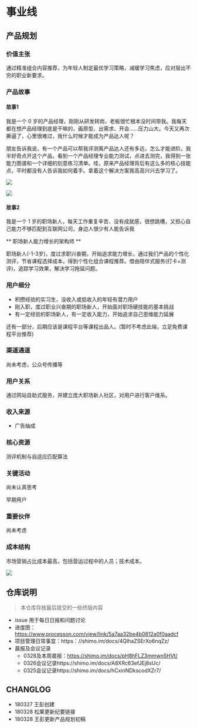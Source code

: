 # 事业线

## 产品规划

### 价值主张

通过精准组合内容推荐，为年轻人制定最优学习策略，减缓学习焦虑，应对层出不穷的职业新要求。

### 产品故事

#### 故事1

我是一个 0 岁的产品经理，刚刚从研发转岗，老板很忙根本没时间带我。我每天都在想产品经理到底是干嘛的，画原型、出需求、开会……压力山大。今天又再次撕逼了，心里很难过，我什么时候才能成为产品达人呢？

朋友告诉我说，有一个产品可以帮我评测离产品达人还有多远，怎么才能进阶。我半好奇点开这个产品，看到一个产品经理专业能力测试，点进去测完，我得到一张能力图谱和一个详细的刻意练习清单。哇，原来产品经理背后有这么多的核心技能点，平时都没有人告诉我如何着手。拿着这个解决方案我高高兴兴去学习了。

![](https://cdn-images-1.medium.com/max/1600/1*TtHzO53bt3goUAaQbRIeig.jpeg)

![](https://ws2.sinaimg.cn/large/006tKfTcly1fpuw7348vxj31jc13kngu.jpg)

#### 故事2

我是一个 1 岁的职场新人，每天工作重复辛苦、没有成就感，很想跳槽，又担心自己能力不够匹配到互联网公司，身边人很少有人能告诉我


** 职场新人能力增长的架构师 **

职场新人(-1-3岁)，度过求职兴奋期，开始追求能力增长，通过我们产品的个性化测评，节省课程选择成本，得到个性化组合课程推荐。借由陪伴式服务(打卡+测评)，追踪学习效果，解决学习拖延问题。

### 用户细分

+ 积攒经验的实习生，没收入或低收入的年轻有潜力用户
+ 刚入职，度过职业兴奋期的职场新人，开始面对职场硬技能的基本挑战
+ 有一定经验的职场新人，有一定收入能力，开始追求自己思维能力延展

还有一部分，后期应该是课程平台等课程出品人。(暂时不考虑此端，立足免费课程平台推荐)

### 渠道通道

尚未考虑，公众号传播等

### 用户关系

通过网站自助式服务，并建立庞大职场新人社区，对用户进行客户维系。

### 收入来源

+ 广告抽成

### 核心资源

测评机制与自适应匹配算法

### 关键活动

尚未认真思考

早期用户

### 重要伙伴

尚未考虑

### 成本结构

市场营销占比成本最高，包括营运过程中的人员；技术成本。

![](https://ws2.sinaimg.cn/large/006tNc79ly1fpsg1ko2t6j31go0yqu0x.jpg)

## 仓库说明
> 本仓库存放最后提交的一些终版内容

+ issue 用于每日日报和问题讨论
+ 进度图：https://www.processon.com/view/link/5a7aa32be4b0812a0f0aadcf
+ 项目管理日常事宜：https：//shimo.im/docs/4QlhaZSErXo6nqZz/ 
+ 晨报及会议记录
	+ 0328及本周晨报：https://shimo.im/docs/pH8hFLZ3mmwn5HVt/ 
	+ 0326会议记录https://shimo.im/docs/A8XRc63efJEj8sUc/ 
	+ 0325会议记录https://shimo.im/docs/hCxinNDkscodXZr7/ 

## CHANGLOG
+ 180327 王彭创建
+ 180328 松果更新纪要链接
+ 180328 王彭更新产品规划初稿
